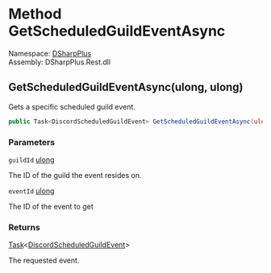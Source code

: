 # Method GetScheduledGuildEventAsync

Namespace: [DSharpPlus](DSharpPlus.md)  
Assembly: DSharpPlus.Rest.dll

## <a id="DSharpPlus_DiscordRestClient_GetScheduledGuildEventAsync_System_UInt64_System_UInt64_"></a>GetScheduledGuildEventAsync\(ulong, ulong\)

Gets a specific scheduled guild event.

```csharp
public Task<DiscordScheduledGuildEvent> GetScheduledGuildEventAsync(ulong guildId, ulong eventId)
```

### Parameters

`guildId` [ulong](https://learn.microsoft.com/dotnet/api/system.uint64)

The ID of the guild the event resides on.

`eventId` [ulong](https://learn.microsoft.com/dotnet/api/system.uint64)

The ID of the event to get

### Returns

[Task](https://learn.microsoft.com/dotnet/api/system.threading.tasks.task\-1)<[DiscordScheduledGuildEvent](DSharpPlus.Entities.DiscordScheduledGuildEvent.md)\>

The requested event.


